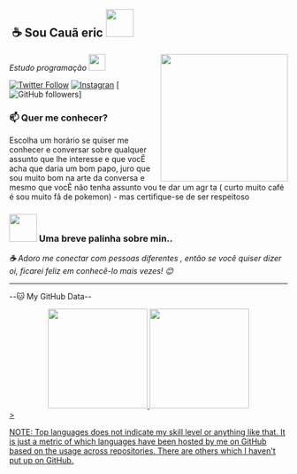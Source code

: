 <h2><img https://images.emojiterra.com/google/android-10/512px/2615.png" /> ☕ Sou Cauã eric <img src="https://media.giphy.com/media/12oufCB0MyZ1Go/giphy.gif" width="50"></h2>
<img align='right' src="https://media.giphy.com/media/M9gbBd9nbDrOTu1Mqx/giphy.gif" width="230">
<p><em>Estudo programação
</a><img src="https://media.giphy.com/media/WUlplcMpOCEmTGBtBW/giphy.gif" width="30"> 
</em></p>

[![Twitter Follow](https://img.shields.io/twitter/follow/misteranmol?label=Follow)](https://x.com/Coffeesad2Sad?t=_npGE4fPTX2AyHaLYkyI0Q&s=09)
[![Instagran](https://img.shields.io/badge/Instagram-E4405F?style=for-the-badge&logo=instagram&logoColor=white)](https://www.instagram.com/caua.eric_/profilecard/?igsh=MXNxYndsdHU1M2NkcA==)
[![GitHub followers](https://img.shields.io/badge/GitHub-100000?style=for-the-badge&logo=github&logoColor=white)]


### 📫 Quer me conhecer?

Escolha um horário se quiser me conhecer e conversar sobre qualquer assunto que lhe interesse e que vocÊ acha que daria um bom papo, juro que sou muito bom na arte da conversa e mesmo que vocÊ não tenha assunto vou te dar um agr ta ( curto muito café é sou muito fã de pokemon) - mas certifique-se de ser respeitoso


### <img src="https://media.giphy.com/media/VgCDAzcKvsR6OM0uWg/giphy.gif" width="50"> Uma breve palinha sobre min..


 <em><b>☕</b>  Adoro me conectar com pessoas diferentes , então se você quiser dizer oi, ficarei feliz em conhecê-lo mais vezes!</b> 😊</em>

---

<!--START_SECTION:waka-->



--🐱 My GitHub Data-- 

<div align="center">
  <a href="https://github.com/Coffee0-0">
  <img height="180em" src="https://github-readme-stats.vercel.app/api?username=ThyagoPorto&show_icons=true&theme=tokyonight&include_all_commits=true&count_private=true"/>
  <img height="180em" src="https://github-readme-stats.vercel.app/api/top-langs/?username=ThyagoPorto&layout=compact&langs_count=7&theme=tokyonight"/>
</div>
 > 


NOTE: Top languages does not indicate my skill level or anything like that. It is just a metric of which languages have been hosted by me on GitHub based on the usage across repositories. There are others which I haven't put up on GitHub.
